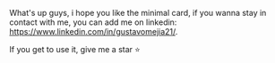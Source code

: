 What's up guys, i hope you like the minimal card, if you wanna stay in contact with me, you can add me on linkedin: https://www.linkedin.com/in/gustavomejia21/.

If you get to use it, give me a star ⭐️
